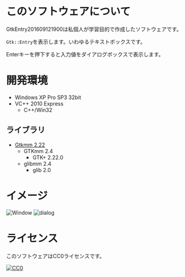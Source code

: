 ﻿# このソフトウェアについて #

GtkEntry201609121900は私個人が学習目的で作成したソフトウェアです。

`Gtk::Entry`を表示します。いわゆるテキストボックスです。

Enterキーを押下すると入力値をダイアログボックスで表示します。

# 開発環境 #

* Windows XP Pro SP3 32bit
* VC++ 2010 Express
    * C++/Win32

## ライブラリ ##

* [Gtkmm 2.22](http://ftp.gnome.org/pub/GNOME/binaries/win32/gtkmm/2.22/gtkmm-win32-devel-2.22.0-2.exe)
    * GTKmm 2.4
        * GTK+ 2.22.0
    * glibmm 2.4
        * glib 2.0

# イメージ #

![Window](https://cdn-ak.f.st-hatena.com/images/fotolife/y/ytyaru/20160912/20160912231342.png)
![dialog](https://cdn-ak.f.st-hatena.com/images/fotolife/y/ytyaru/20160912/20160912231340.png)

# ライセンス #

このソフトウェアはCC0ライセンスです。

[![CC0](http://i.creativecommons.org/p/zero/1.0/88x31.png "CC0")](http://creativecommons.org/publicdomain/zero/1.0/deed.ja)

